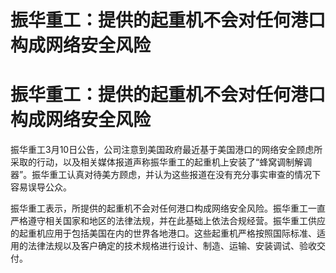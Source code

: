 # 振华重工：提供的起重机不会对任何港口构成网络安全风险

# 振华重工：提供的起重机不会对任何港口构成网络安全风险

振华重工3月10日公告，公司注意到美国政府最近基于美国港口的网络安全顾虑所采取的行动，以及相关媒体报道声称振华重工的起重机上安装了“蜂窝调制解调器”。振华重工认真对待美方顾虑，并认为这些报道在没有充分事实审查的情况下容易误导公众。

振华重工表示，所提供的起重机不会对任何港口构成网络安全风险。振华重工一直严格遵守相关国家和地区的法律法规，并在此基础上依法合规经营。振华重工供应的起重机应用于包括美国在内的世界各地港口。这些起重机严格按照国际标准、适用的法律法规以及客户确定的技术规格进行设计、制造、运输、安装调试、验收交付。

